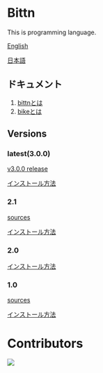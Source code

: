 # Bittn
This is programming language.

[English](https://translate.google.com/translate?hl=en&sl=ja&tl=en&u=https%3A%2F%2Fgithub.com%2Fpinenut-programming-language%2Fbittn%2Fwiki)

[日本語](https://github.com/pinenut-programming-language/bittn/wiki)

## ドキュメント
1. [bittnとは](https://github.com/pinenut-programming-language/bittn/wiki/bittnとは)
2. [bikeとは](https://github.com/pinenut-programming-language/bittn/wiki/bikeとは)

## Versions
### latest(3.0.0)

[v3.0.0 release](https://github.com/pinenut-programming-language/bittn/releases/tag/v3.0.0)

[インストール方法](https://github.com/pinenut-programming-language/bittn/wiki/%E5%B0%8E%E5%85%A5%E6%96%B9%E6%B3%95(v2.2.2-or-more))

### 2.1

[sources](https://github.com/pinenut-programming-language/bittn/)

[インストール方法](https://github.com/pinenut-programming-language/bittn/wiki/%E5%B0%8E%E5%85%A5%E6%96%B9%E6%B3%95(2.1))

### 2.0

[インストール方法](https://github.com/pinenut-programming-language/bittn/wiki/%E5%B0%8E%E5%85%A5%E6%96%B9%E6%B3%95(2.0))

### 1.0
[sources](https://github.com/pinenut-programming-language/bittn/tree/No.1)

[インストール方法](https://github.com/pinenut-programming-language/bittn/wiki/%E5%B0%8E%E5%85%A5%E6%96%B9%E6%B3%95(1.0))


# Contributors
<a href="https://github.com/pinenut-programming-language/bittn/graphs/contributors">
  <img src="https://contributors-img.firebaseapp.com/image?repo=pinenut-programming-language/bittn" />
</a>
